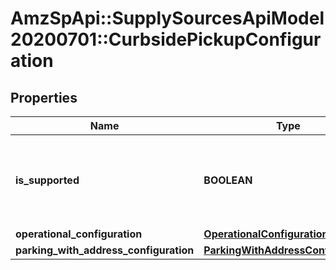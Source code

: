 # AmzSpApi::SupplySourcesApiModel20200701::CurbsidePickupConfiguration

## Properties
Name | Type | Description | Notes
------------ | ------------- | ------------- | -------------
**is_supported** | **BOOLEAN** | When true, curbside pickup is supported by the supply source. | [optional] 
**operational_configuration** | [**OperationalConfiguration**](OperationalConfiguration.md) |  | [optional] 
**parking_with_address_configuration** | [**ParkingWithAddressConfiguration**](ParkingWithAddressConfiguration.md) |  | [optional] 


